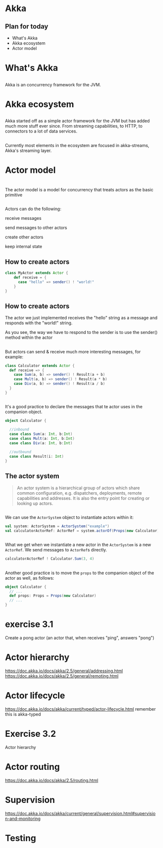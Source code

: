 # Akka

## Plan for today

- What's Akka
- Akka ecosystem
- Actor model

# What's Akka

##

Akka is an concurrency framework for the JVM.

# Akka ecosystem

## 

Akka started off as a simple actor framework for the JVM but has added
much more stuff ever since.  From streaming capabilities, to HTTP, to
connectors to a lot of data services.

## 

Currently most elements in the ecosystem are focused in akka-streams,
Akka's streaming layer.

# Actor model

#

##

The actor model is a model for concurrency that treats actors as the
basic primitive

##

Actors can do the following:

<p class="fragment fade-in">receive messages</p>
<p class="fragment fade-in">send messages to other actors</p>
<p class="fragment fade-in">create other actors</p>
<p class="fragment fade-in">keep internal state</p>

## How to create actors

```scala
class MyActor extends Actor {
	def receive = {
	  case "hello" => sender() ! "world!"
	}
}
```

## How to create actors

The actor we just implemented receives the "hello" string as a message
and responds with the "world!" string.

<p class="fragment fade-in">
As you see, the way we have to respond to the sender is to use the
sender() method within the actor
</p>

##

But actors can send & receive much more interesting messages, for
example:

```scala
class Calculator extends Actor {
  def receive => {
	case Sum(a, b) => sender() ! Result(a + b)
    case Mult(a, b) => sender() ! Result(a * b)
    case Div(a, b) => sender() ! Result(a / b)
  }
}
```

##

It's a good practice to declare the messages that te actor uses in the
companion object.

```scala
object Calculator {

  //inbound
  case class Sum(a: Int, b:Int)
  case class Mult(a: Int, b:Int)
  case class Div(a: Int, b:Int)
  
  //outbound
  case class Result(i: Int)
}
```

## The actor system

> An actor system is a hierarchical group of actors which share common
> configuration, e.g. dispatchers, deployments, remote capabilities
> and addresses. It is also the entry point for creating or looking up
> actors.


##

We can use the `ActorSystem` object to instantiate actors within it:

```scala
val system: ActorSystem = ActorSystem("example")
val calculatorActorRef: ActorRef = system.actorOf(Props(new Calculator))
```

##

What we get when we instantiate a new actor in the `ActorSystem` is a
new `ActorRef`.  We send messages to `ActorRef`s directly.

```scala
calculatorActorRef ! Calculator.Sum(3, 4)
```

##

Another good practice is to move the `props` to the companion object
of the actor as well, as follows:

```scala
object Calculator {
  // ...
  def props: Props = Props(new Calculator)
  // ...
}
```

# exercise 3.1

Create a pong actor (an actor that, when receives "ping", answers "pong")

# Actor hierarchy

https://doc.akka.io/docs/akka/2.5/general/addressing.html
https://doc.akka.io/docs/akka/2.5/general/remoting.html

# Actor lifecycle

https://doc.akka.io/docs/akka/current/typed/actor-lifecycle.html remember this is akka-typed

# Exercise 3.2

Actor hierarchy

# Actor routing

https://doc.akka.io/docs/akka/2.5/routing.html

# Supervision

https://doc.akka.io/docs/akka/current/general/supervision.html#supervision-and-monitoring

# Testing

[alpakka]: https://developer.lightbend.com/docs/alpakka/current/
